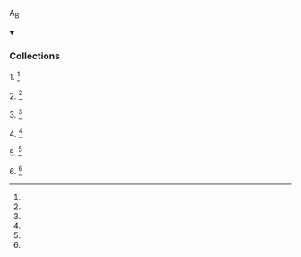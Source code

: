 A<sub>B</sub>

<details open><summary><h3>Collections</h3></summary>

1.[]() [^1]

2.[]() [^2]

3.[]() [^3]

4.[]() [^4]

5.[]() [^5]

6.[]() [^6]

</details>

[^1]: 

[^2]: 

[^3]: 

[^4]: 

[^5]: 

[^6]: 